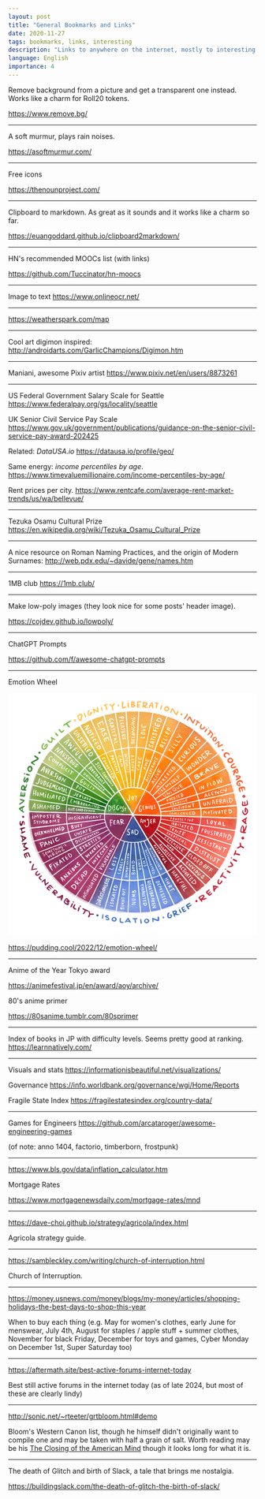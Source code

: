 ```yaml
---
layout: post
title: "General Bookmarks and Links"
date: 2020-11-27
tags: bookmarks, links, interesting
description: "Links to anywhere on the internet, mostly to interesting tools or content that isn't exactly a post"
language: English
importance: 4
---
```


Remove background from a picture and get a transparent one instead. Works like a charm for Roll20 tokens.

<https://www.remove.bg/>

---

A soft murmur, plays rain noises.

<https://asoftmurmur.com/>

---

Free icons

<https://thenounproject.com/>

---
Clipboard to markdown. As great as it sounds and it works like a charm so far.

<https://euangoddard.github.io/clipboard2markdown/>

---

HN's recommended MOOCs list (with links)

<https://github.com/Tuccinator/hn-moocs>

---

Image to text
<https://www.onlineocr.net/>

---

<https://weatherspark.com/map> 

---

Cool art digimon inspired:
<http://androidarts.com/GarlicChampions/Digimon.htm>

---

Maniani, awesome Pixiv artist
<https://www.pixiv.net/en/users/8873261>

---

US Federal Government Salary Scale for Seattle
<https://www.federalpay.org/gs/locality/seattle>

UK Senior Civil Service Pay Scale
<https://www.gov.uk/government/publications/guidance-on-the-senior-civil-service-pay-award-202425>

Related: _DataUSA.io_
<https://datausa.io/profile/geo/>

Same energy: _income percentiles by age_.
<https://www.timevaluemillionaire.com/income-percentiles-by-age/>

Rent prices per city.
<https://www.rentcafe.com/average-rent-market-trends/us/wa/bellevue/>

---

Tezuka Osamu Cultural Prize
<https://en.wikipedia.org/wiki/Tezuka_Osamu_Cultural_Prize>

---

A nice resource on Roman Naming Practices, and the origin of Modern Surnames: 
<http://web.pdx.edu/~davide/gene/names.htm>

---

1MB club
<https://1mb.club/>

---

Make low-poly images (they look nice for some posts' header image).

<https://cojdev.github.io/lowpoly/>

---

ChatGPT Prompts

<https://github.com/f/awesome-chatgpt-prompts>

---

Emotion Wheel

![](/resources/final_emotion_wheel-lg.png)

<https://pudding.cool/2022/12/emotion-wheel/> 

---

Anime of the Year Tokyo award

<https://animefestival.jp/en/award/aoy/archive/> 

80's anime primer 

<https://80sanime.tumblr.com/80sprimer>

---

Index of books in JP with difficulty levels. Seems pretty good at ranking.
<https://learnnatively.com/>

---

Visuals and stats
<https://informationisbeautiful.net/visualizations/>

Governance
<https://info.worldbank.org/governance/wgi/Home/Reports>

Fragile State Index
<https://fragilestatesindex.org/country-data/>

---

Games for Engineers
<https://github.com/arcataroger/awesome-engineering-games>

(of note: anno 1404, factorio, timberborn, frostpunk)

---

<https://www.bls.gov/data/inflation_calculator.htm>

Mortgage Rates

<https://www.mortgagenewsdaily.com/mortgage-rates/mnd> 

---

<https://dave-choi.github.io/strategy/agricola/index.html>

Agricola strategy guide.

---

<https://sambleckley.com/writing/church-of-interruption.html>

Church of Interruption.

---

<https://money.usnews.com/money/blogs/my-money/articles/shopping-holidays-the-best-days-to-shop-this-year>

When to buy each thing (e.g. May for women's clothes, early June for menswear, July 4th, August for staples / apple stuff + summer clothes, November for black Friday, December for toys and games, Cyber Monday on December 1st, Super Saturday too)

---

<https://aftermath.site/best-active-forums-internet-today>

Best still active forums in the internet today (as of late 2024, but most of these are clearly lindy)

---

<http://sonic.net/~rteeter/grtbloom.html#demo>

Bloom's Western Canon list, though he himself didn't originally want to compile one and may be taken with half a grain of salt. Worth reading may be his [The Closing of the American Mind](https://en.wikipedia.org/wiki/The_Closing_of_the_American_Mind) though it looks long for what it is.

---

The death of Glitch and birth of Slack, a tale that brings me nostalgia.

<https://buildingslack.com/the-death-of-glitch-the-birth-of-slack/>